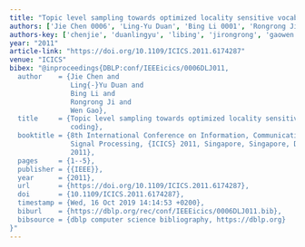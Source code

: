 ```yaml
---
title: "Topic level sampling towards optimized locality sensitive vocabulary coding"
authors: ['Jie Chen 0006', 'Ling-Yu Duan', 'Bing Li 0001', 'Rongrong Ji', 'Wen Gao 0001']
authors-key: ['chenjie', 'duanlingyu', 'libing', 'jirongrong', 'gaowen']
year: "2011"
article-link: "https://doi.org/10.1109/ICICS.2011.6174287"
venue: "ICICS"
bibex: "@inproceedings{DBLP:conf/IEEEicics/0006DLJ011,
  author    = {Jie Chen and
               Ling{-}Yu Duan and
               Bing Li and
               Rongrong Ji and
               Wen Gao},
  title     = {Topic level sampling towards optimized locality sensitive vocabulary
               coding},
  booktitle = {8th International Conference on Information, Communications &
               Signal Processing, {ICICS} 2011, Singapore, Singapore, December 13-16,
               2011},
  pages     = {1--5},
  publisher = {{IEEE}},
  year      = {2011},
  url       = {https://doi.org/10.1109/ICICS.2011.6174287},
  doi       = {10.1109/ICICS.2011.6174287},
  timestamp = {Wed, 16 Oct 2019 14:14:53 +0200},
  biburl    = {https://dblp.org/rec/conf/IEEEicics/0006DLJ011.bib},
  bibsource = {dblp computer science bibliography, https://dblp.org}
}"
---
```

